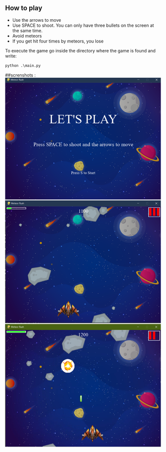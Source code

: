 
## How to play

- Use the arrows to move
- Use SPACE to shoot. You can only have three bullets on the screen at the same time.
- Avoid meteors
- If you get hit four times by meteors, you lose

To execute the game go inside the directory where the game is found and write:
```python
python .\main.py
```
##screnshots :
![alt text](ss/start.png)
![alt text](ss/gameplay1.png)
![alt text](ss/gameplay3.png)
